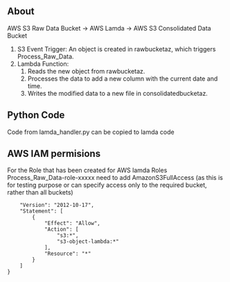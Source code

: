  ## About
 AWS S3 Raw Data Bucket -> AWS Lamda -> AWS S3 Consolidated Data Bucket

1. S3 Event Trigger: An object is created in rawbucketaz, which triggers Process_Raw_Data.
2. Lambda Function:
   1. Reads the new object from rawbucketaz.
   2. Processes the data to add a new column with the current date and time. 
   3. Writes the modified data to a new file in consolidatedbucketaz.

 ## Python Code
Code from lamda_handler.py can be copied to lamda code

 ## AWS IAM permisions
For the Role that has been created for AWS lamda 
Roles
Process_Raw_Data-role-xxxxx
need to add AmazonS3FullAccess (as this is for testing purpose or can specify access only to the required bucket, rather
than all buckets)
```json{
    "Version": "2012-10-17",
    "Statement": [
        {
            "Effect": "Allow",
            "Action": [
                "s3:*",
                "s3-object-lambda:*"
            ],
            "Resource": "*"
        }
    ]
}
